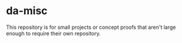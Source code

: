 # da-misc
This repository is for small projects or concept proofs that aren't large enough to require their own repository.
